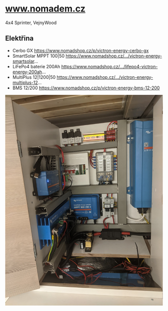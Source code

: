 # www.nomadem.cz

4x4 Sprinter, VejnyWood

## Elektřina

* Cerbo GX https://www.nomadshop.cz/p/victron-energy-cerbo-gx
* SmartSolar MPPT 100|50 https://www.nomadshop.cz/.../victron-energy-smartsolar...
* LiFePo4 baterie 200Ah https://www.nomadshop.cz/.../lifepo4-victron-energy-200ah...
* MultiPlus 12|1200|50 https://www.nomadshop.cz/.../victron-energy-multiplus-12...
* BMS 12/200 https://www.nomadshop.cz/p/victron-energy-bms-12-200

![img1](images/electricity1.jpg)
